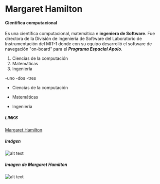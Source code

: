 # Margaret Hamilton
#### **Cientifica computacional**
Es una científica computacional, matemática e **ingeniera de Software**. Fue directora de la División de Ingeniería de Software del Laboratorio de Instrumentación del ~~MIT-1~~ donde con su equipo desarrolló el software de navegación "on-board" para el **_Programa Espacial Apolo_**.

1. Ciencias de la computación
2. Matemáticas
3. Ingeniería

-uno
-dos
-tres

+ Ciencias de la computación
- Matemáticas
* Ingeniería

##### LINKS
[Margaret Hamilton](https://es.wikipedia.org/wiki/Margaret_Hamilton_(cient%C3%ADfica))

##### Imágen
![alt text](https://upload.wikimedia.org/wikipedia/commons/6/68/Margaret_Hamilton_1995.jpg "Imagen de Hamilton")

##### Imagen de Margaret Hamilton
![alt text](https://github.com/Victormm95/Super_heroinas/margaretH.git)


